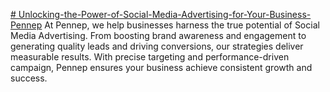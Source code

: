 [# Unlocking-the-Power-of-Social-Media-Advertising-for-Your-Business-Pennep](https://www.pennep.com/blogs/the-power-of-social-media-advertising-for-your-business)
At Pennep, we help businesses harness the true potential of Social Media Advertising. From boosting brand awareness and engagement to generating quality leads and driving conversions, our strategies deliver measurable results. With precise targeting and performance-driven campaign, Pennep ensures your business achieve consistent growth and success.
